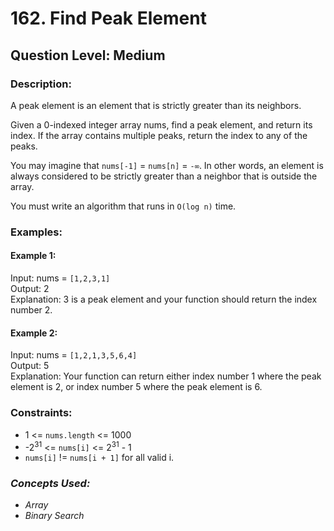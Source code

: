 # 162. Find Peak Element
## Question Level: Medium
### Description:
A peak element is an element that is strictly greater than its neighbors.

Given a 0-indexed integer array nums, find a peak element, and return its index. If the array contains multiple peaks, return the index to any of the peaks.

You may imagine that `nums[-1]` = `nums[n]` = `-∞`. In other words, an element is always considered to be strictly greater than a neighbor that is outside the array.

You must write an algorithm that runs in `O(log n)` time.

### Examples:
#### Example 1:

Input: nums = `[1,2,3,1]`  
Output: 2  
Explanation: 3 is a peak element and your function should return the index number 2.  
#### Example 2:

Input: nums = `[1,2,1,3,5,6,4]`  
Output: 5  
Explanation: Your function can return either index number 1 where the peak element is 2, or index number 5 where the peak element is 6.  

### Constraints:

- 1 <= `nums.length` <= 1000
- -2<sup>31</sup> <= `nums[i]` <= 2<sup>31</sup> - 1
- `nums[i]` != `nums[i + 1]` for all valid i.
 
### <i>Concepts Used:
- Array
- Binary Search</i>